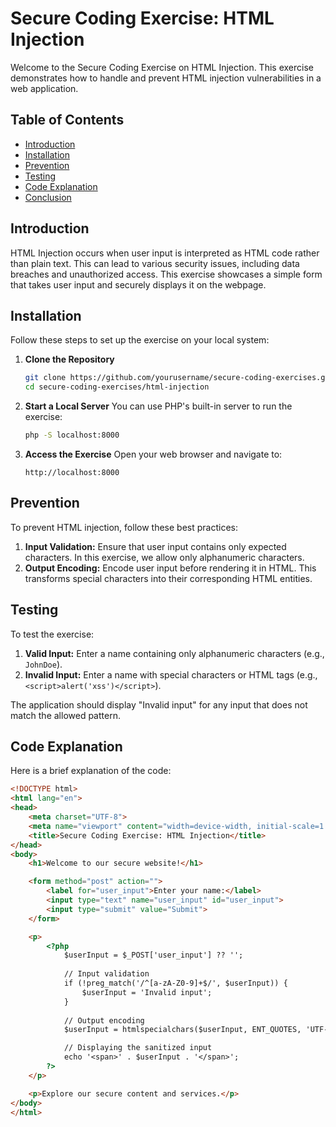 # Secure Coding Exercise: HTML Injection

Welcome to the Secure Coding Exercise on HTML Injection. This exercise demonstrates how to handle and prevent HTML injection vulnerabilities in a web application.

## Table of Contents

- [Introduction](#introduction)
- [Installation](#installation)
- [Prevention](#prevention)
- [Testing](#testing)
- [Code Explanation](#code-explanation)
- [Conclusion](#conclusion)

## Introduction

HTML Injection occurs when user input is interpreted as HTML code rather than plain text. This can lead to various security issues, including data breaches and unauthorized access. This exercise showcases a simple form that takes user input and securely displays it on the webpage.

## Installation

Follow these steps to set up the exercise on your local system:

1. **Clone the Repository**
    ```bash
    git clone https://github.com/yourusername/secure-coding-exercises.git
    cd secure-coding-exercises/html-injection
    ```

2. **Start a Local Server**
    You can use PHP's built-in server to run the exercise:
    ```bash
    php -S localhost:8000
    ```

3. **Access the Exercise**
    Open your web browser and navigate to:
    ```
    http://localhost:8000
    ```

## Prevention

To prevent HTML injection, follow these best practices:

1. **Input Validation:** Ensure that user input contains only expected characters. In this exercise, we allow only alphanumeric characters.
2. **Output Encoding:** Encode user input before rendering it in HTML. This transforms special characters into their corresponding HTML entities.

## Testing

To test the exercise:

1. **Valid Input:** Enter a name containing only alphanumeric characters (e.g., `JohnDoe`).
2. **Invalid Input:** Enter a name with special characters or HTML tags (e.g., `<script>alert('xss')</script>`).

The application should display "Invalid input" for any input that does not match the allowed pattern.

## Code Explanation

Here is a brief explanation of the code:

```html
<!DOCTYPE html>
<html lang="en">
<head>
    <meta charset="UTF-8">
    <meta name="viewport" content="width=device-width, initial-scale=1.0">
    <title>Secure Coding Exercise: HTML Injection</title>
</head>
<body>
    <h1>Welcome to our secure website!</h1>

    <form method="post" action="">
        <label for="user_input">Enter your name:</label>
        <input type="text" name="user_input" id="user_input">
        <input type="submit" value="Submit">
    </form>

    <p>
        <?php
            $userInput = $_POST['user_input'] ?? '';
            
            // Input validation
            if (!preg_match('/^[a-zA-Z0-9]+$/', $userInput)) {
                $userInput = 'Invalid input';
            }
            
            // Output encoding
            $userInput = htmlspecialchars($userInput, ENT_QUOTES, 'UTF-8');

            // Displaying the sanitized input
            echo '<span>' . $userInput . '</span>';
        ?>
    </p>

    <p>Explore our secure content and services.</p>
</body>
</html>
